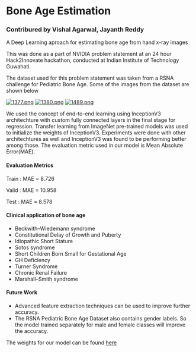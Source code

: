 # Bone Age Estimation
### Contribured by Vishal Agarwal, Jayanth Reddy

A Deep Learning aproach for estimating bone age from hand x-ray images

This was done as a part of NVIDIA problem statement at an 24 hour Hack2Innovate hackathon, conducted at Indian Institute of Technology Guwahati.

The dataset used for this problem statement was taken from a RSNA challenge for Pediatric Bone Age. Some of the images from the dataset are shown below

[![1377.png](https://raw.githubusercontent.com/thevishalagarwal/BoneAgeEstimation/master/dataset_sample/1377.png)](https://postimg.org/image/6ccovzmdb/)       [![1380.png](https://s19.postimg.org/kk2dknm7n/1380.png)](https://postimg.org/image/jujl8alnz/)         [![1489.png](https://s19.postimg.org/gaxnihydv/1489.png)](https://postimg.org/image/8uydwpaof/)

We used the concept of end-to-end learning using InceptionV3 architechture with custom fully connected layers in the final stage for regression. Transfer learning from ImageNet pre-trained models was used to initialize the weights of InceptionV3. Experiments were done with other architechtures as well and InceptionV3 was found to be performing better among those.
The evaluation metric used in our model is Mean Absolute Error(MAE).

#### Evaluation Metrics

Train : MAE = 8.726

Valid : MAE = 10.958

Test  : MAE = 8.578

#### Clinical application of bone age
- Beckwith–Wiedemann syndrome
- Constitutional Delay of Growth and Puberty
- Idiopathic Short Stature
- Sotos syndrome
- Short Children Born Small for Gestational Age
- GH Deficiency
- Turner Syndrome
- Chronic Renal Failure
- Marshall–Smith syndrome

#### Future Work
- Advanced feature extraction techniques can be used to improve further accuracy.
- The RSNA Pediatric Bone Age Dataset also contains gender labels. So the model trained separately for male and female classes will improve the accuracy.

The weights for our model can be found [here](https://www.dropbox.com/s/rfivlkm0uqxi3f4/model.h5?dl=0)
